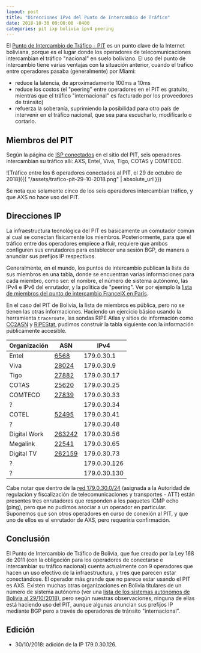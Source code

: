 ```yaml
---
layout: post
title: "Direcciones IPv4 del Punto de Intercambio de Tráfico"
date: 2018-10-30 09:00:00 -0400
categories: pit ixp bolivia ipv4 peering
---
```


El [Punto de Intercambio de Tráfico - PIT](http://pit.bo) es un punto clave de la Internet boliviana, porque es el lugar donde los operadores de telecomunicaciones intercambian el tráfico "nacional" en suelo boliviano. El uso del punto de intercambio tiene varias ventajas con la situación anterior, cuando el trafico entre operadores pasaba (generalmente) por Miami:

- reduce la latencia, de aproximadamente 100ms a 10ms
- reduce los costos (el "peering" entre operadores en el PIT es gratuito, mientras que el tráfico "internacional" es facturado por los proveedores de tránsito)
- refuerza la soberanía, suprimiendo la posibilidad para otro país de intervenir en el tráfico nacional, que sea para escucharlo, modificarlo o cortarlo.

## Miembros del PIT

Según la página de [ISP conectados](http://pit.bo/index.php/isp-conectados) en el sitio del PIT, seis operadores intercambian su tráfico allí: AXS, Entel, Viva, Tigo, COTAS y COMTECO.

![Tráfico entre los 6 operadores conectados al PIT, el 29 de octubre de 2018]({{ "/assets/trafico-pit-29-10-2018.png" | absolute_url }})

Se nota que solamente cinco de los seis operadores intercambian tráfico, y que AXS no hace uso del PIT.

## Direcciones IP

La infraestructura tecnológica del PIT es básicamente un comutador común al cual se conectan físicamente los miembros. Posteriormente, para que el tráfico entre dos operadores empiece a fluir, requiere que ambos configuren sus enrutadores para establecer una sesión BGP, de manera a anunciar sus prefijos IP respectivos.

Generalmente, en el mundo, los puntos de intercambio publican la lista de sus miembros en una tabla, donde se encuentran varias informaciones para cada miembro, como ser: el nombre, el número de sistema autónomo, las IPv4 e IPv6 del enrutador, y la política de "peering". Ver por ejemplo la [lista de miembros del punto de intercambio FranceIX en París](https://www.franceix.net/fr/france-ix-paris/members-in-paris/).

En el caso del PIT de Bolivia, la lista de miembros es pública, pero no se tienen las otras informaciones. Haciendo un ejercicio básico usando la herramienta `traceroute`, las sondas RIPE Atlas y sitios de información como [CC2ASN](https://cc2asn.com) y [RIPEStat](https://stat.ripe.net/), pudimos construir la tabla siguiente con la información públicamente accesible.

| Organización | ASN                                      | IPv4         |
| ------------ | ---------------------------------------- | ------------ |
| Entel        | [6568](https://stat.ripe.net/AS6568)     | 179.0.30.1   |
| Viva         | [28024](https://stat.ripe.net/AS28024)   | 179.0.30.9   |
| Tigo         | [27882](https://stat.ripe.net/AS27882)   | 179.0.30.17  |
| COTAS        | [25620](https://stat.ripe.net/AS25620)   | 179.0.30.25  |
| COMTECO      | [27839](https://stat.ripe.net/AS27839)   | 179.0.30.33  |
| ?            |                                          | 179.0.30.34  |
| COTEL        | [52495](https://stat.ripe.net/AS52495)   | 179.0.30.41  |
| ?            |                                          | 179.0.30.48  |
| Digital Work | [263242](https://stat.ripe.net/AS263242) | 179.0.30.56  |
| Megalink     | [22541](https://stat.ripe.net/AS22541)   | 179.0.30.65  |
| Digital TV   | [262159](https://stat.ripe.net/AS262159) | 179.0.30.73  |
| ?            |                                          | 179.0.30.126 |
| ?            |                                          | 179.0.30.130 |

Cabe notar que dentro de la [red 179.0.30.0/24](https://stat.ripe.net/179.0.30.0%2F24) (asignada a la Autoridad de regulación y fiscalización de telecomunicaciones y transportes - ATT) están presentes tres enrutadores que responden a los paquetes ICMP echo (ping), pero que no pudimos asociar a un operador en particular. Suponemos que son otros operadores en curso de conexión al PIT, y que uno de ellos es el enrutador de AXS, pero requeriría confirmación.

## Conclusión

El Punto de Intercambio de Tráfico de Bolivia, que fue creado por la Ley 168 de 2011 (con la obligación para los operadores de conectarse e intercambiar su tráfico nacional) cuenta actualmente con 9 operadores que hacen un uso efectivo de la infraestructura, y tres que parecen estar conectándose. El operador más grande que no parece estar usando el PIT es AXS. Existen muchas otras organizaciones en Bolivia titulares de un número de sistema autónomo (ver una [lista de los sistemas autónomos de Bolivia al 29/10/2018](https://beta.observablehq.com/@severo/sondas-ripe-atlas-en-bolivia)), pero según nuestras observaciones, ninguna de ellas está haciendo uso del PIT, aunque algunas anuncian sus prefijos IP mediante BGP pero a través de operadores de tránsito "internacional".

## Edición

- 30/10/2018: adición de la IP 179.0.30.126.
